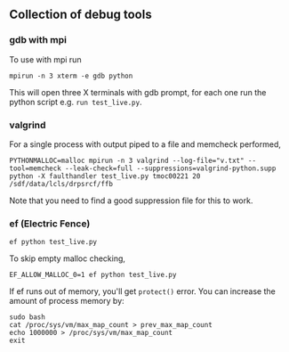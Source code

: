 ## Collection of debug tools
### gdb with mpi
To use with mpi run
```
mpirun -n 3 xterm -e gdb python
```
This will open three X terminals with gdb prompt, for each one run the python script e.g. `run test_live.py`.  
### valgrind 
For a single process with output piped to a file and memcheck performed,
```
PYTHONMALLOC=malloc mpirun -n 3 valgrind --log-file="v.txt" --tool=memcheck --leak-check=full --suppressions=valgrind-python.supp python -X faulthandler test_live.py tmoc00221 20 /sdf/data/lcls/drpsrcf/ffb
```
Note that you need to find a good suppression file for this to work.
### ef (Electric Fence)
```
ef python test_live.py
```
To skip empty malloc checking, 
```
EF_ALLOW_MALLOC_0=1 ef python test_live.py
```
If ef runs out of memory, you'll get `protect()` error. You can increase the amount of process memory by:
```
sudo bash
cat /proc/sys/vm/max_map_count > prev_max_map_count
echo 1000000 > /proc/sys/vm/max_map_count
exit
```


